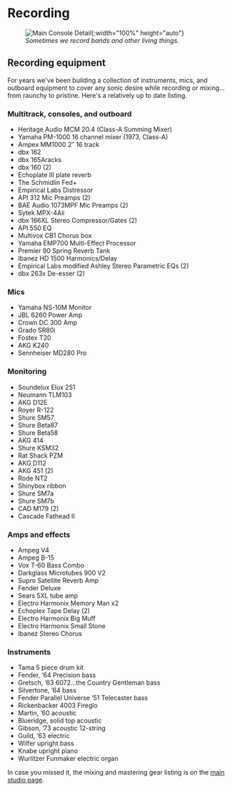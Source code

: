 # Recording

<figure markdown=1>

  ![Main Console Detail](images/studio/rooms/Band-Rm-1.jpg){:width="100%" height="auto"}

  <figcaption style="font-style:italic;margin-top:-1em;">Sometimes we record bands and other living things.</figcaption>

</figure>


## Recording equipment

For years we’ve been building a collection of instruments, mics, and outboard equipment to cover any sonic desire while recording or mixing…from raunchy to pristine. Here's a relatively up to date listing.

### Multitrack, consoles, and outboard

- Heritage Audio MCM 20.4 (Class-A Summing Mixer)
- Yamaha PM-1000 16 channel mixer (1973, Class-A)
- Ampex MM1000 2″ 16 track
- dbx 162
- dbx 165Aracks
- dbx 160 (2)
- Echoplate III plate reverb
- The Schmidlin Fed+
- Empirical Labs Distressor
- API 312 Mic Preamps (2)
- BAE Audio 1073MPF Mic Preamps (2)
- Sytek MPX-4Aii
- dbx 166XL Stereo Compressor/Gates (2)
- API 550 EQ
- Multivox CB1 Chorus box
- Yamaha EMP700 Multi-Effect Processor
- Premier 90 Spring Reverb Tank
- Ibanez HD 1500 Harmonics/Delay
- Empirical Labs modified Ashley Stereo Parametric EQs (2)
- dbx 263x De-esser (2)

### Mics

- Yamaha NS-10M Monitor
- JBL 6260 Power Amp
- Crown DC 300 Amp
- Grado SR80i
- Fostex T20
- AKG K240
- Sennheiser MD280 Pro

### Monitoring

- Soundelux Elux 251
- Neumann TLM103
- AKG D12E
- Royer R-122
- Shure SM57
- Shure Beta87
- Shure Beta58
- AKG 414
- Shure KSM32
- Rat Shack PZM
- AKG D112
- AKG 451 (2)
- Rode NT2
- Shinybox ribbon
- Shure SM7a
- Shure SM7b
- CAD M179 (2)
- Cascade Fathead II

### Amps and effects

- Ampeg V4
- Ampeg B-15
- Vox T-60 Bass Combo
- Darkglass Microtubes 900 V2
- Supro Satellite Reverb Amp
- Fender Deluxe
- Sears 5XL tube amp
- Electro Harmonix Memory Man x2
- Echoplex Tape Delay (2)
- Electro Harmonix Big Muff
- Electro Harmonix Small Stone
- Ibanez Stereo Chorus

### Instruments

- Tama 5 piece drum kit
- Fender, ’64 Precision bass
- Gretsch, ’63 6072…the Country Gentleman bass
- Silvertone, ’64 bass
- Fender Parallel Universe ’51 Telecaster bass
- Rickenbacker 4003 Fireglo
- Martin, ’60 acoustic
- Blueridge, solid top acoustic
- Gibson, ’73 acoustic 12-string
- Guild, ’63 electric
- Wilfer upright bass
- Knabe upright piano
- Wurlitzer Funmaker electric organ

In case you missed it, the mixing and mastering gear listing is on the [main studio page](studio.html#equipment).
